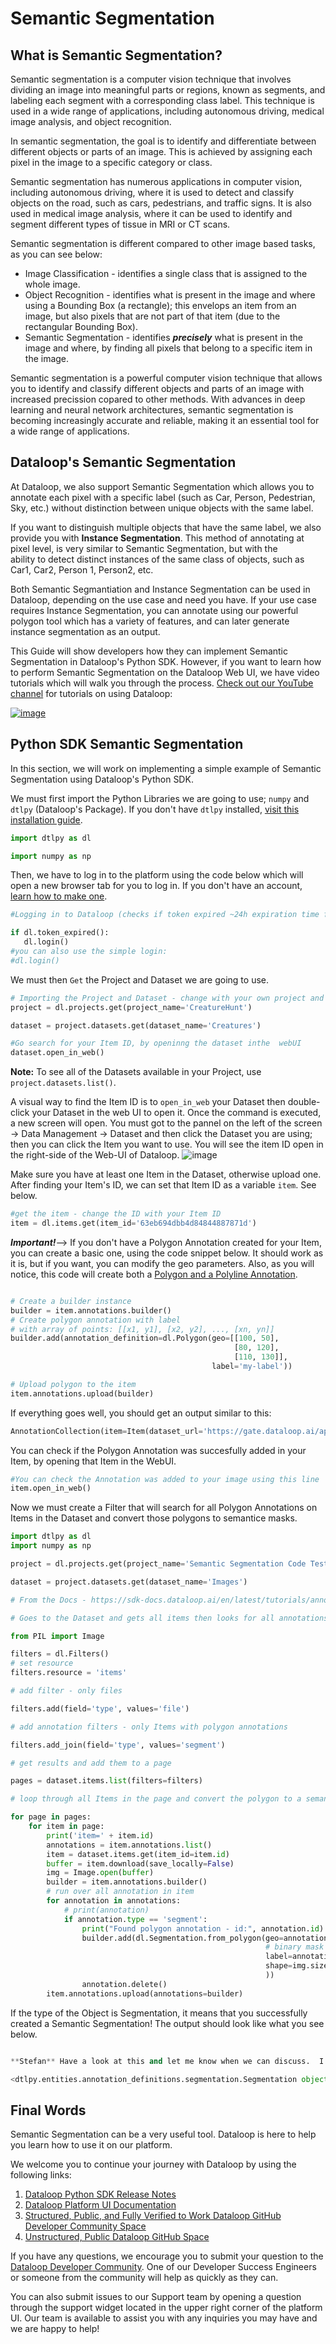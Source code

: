 # Semantic Segmentation

## What is Semantic Segmentation?
Semantic segmentation is a computer vision technique that involves dividing an image into meaningful parts or regions, known as segments, and labeling each segment with a corresponding class label. This technique is used in a wide range of applications, including autonomous driving, medical image analysis, and object recognition.

In semantic segmentation, the goal is to identify and differentiate between different objects or parts of an image. This is achieved by assigning each pixel in the image to a specific category or class. 

Semantic segmentation has numerous applications in computer vision, including autonomous driving, where it is used to detect and classify objects on the road, such as cars, pedestrians, and traffic signs. It is also used in medical image analysis, where it can be used to identify and segment different types of tissue in MRI or CT scans.

Semantic segmentation is different compared to other image based tasks, as you can see below:

- Image Classification - identifies a single class that is assigned to the whole image.
- Object Recognition - identifies what is present in the image and where using a Bounding Box (a rectangle); this envelops an item from an image, but also pixels that are not part of that item (due to the rectangular Bounding Box).
- Semantic Segmentation - identifies ***precisely*** what is present in the image and where, by finding all pixels that belong to a specific item in the image.

Semantic segmentation is a powerful computer vision technique that allows you to identify and classify different objects and parts of an image with increased precission copared to other methods. With advances in deep learning and neural network architectures, semantic segmentation is becoming increasingly accurate and reliable, making it an essential tool for a wide range of applications.

## Dataloop's Semantic Segmentation
At Dataloop, we also support Semantic Segmentation which allows you to annotate each pixel with a specific label (such as Car, Person, Pedestrian, Sky, etc.) without distinction between unique objects with the same label.

If you want to distinguish multiple objects that have the same label, we also provide you with **Instance Segmentation**. This method of annotating at pixel level, is very similar to Semantic Segmentation, but with the ability to detect distinct instances of the same class of objects, such as Car1, Car2, Person 1, Person2, etc.

Both Semantic Segmantiation and Instance Segmentation can be used in Dataloop, depending on the use case and need you have. If your use case requires Instance Segmentation, you can annotate using our powerful polygon tool which has a variety of features, and can later generate instance segmentation as an output.

This Guide will show developers how they can implement Semantic Segmentation in Dataloop's Python SDK. However, if you want to learn how to perform Semantic Segmentation on the Dataloop Web UI, we have video tutorials which will walk you through the process. [Check out our YouTube channel](https://www.youtube.com/channel/UCCvp-nw5mK9bb9lDNcD6fgw/featured) for tutorials on using Dataloop:

[![image](https://user-images.githubusercontent.com/58508793/226386974-10b9445d-5ddc-48e4-89d4-4bc17f30c61f.png)](https://dataloop.ai/video/tutorial-semantic-segmentation/)

## Python SDK Semantic Segmentation
In this section, we will work on implementing a simple example of Semantic Segmentation using Dataloop's Python SDK.

We must first import the Python Libraries we are going to use; `numpy` and `dtlpy` (Dataloop's Package). If you don't have `dtlpy` installed, [visit this installation guide](https://github.com/dataloop-ai/dtlpy-documentation/blob/main/onboarding/01_python_sdk_installation.md). 

```python
import dtlpy as dl

import numpy as np
```
Then, we have to log in to the platform using the code below which will open a new browser tab for you to log in. If you don't have an account, [learn how to make one](https://github.com/dataloop-ai/dtlpy-documentation/blob/main/onboarding/02_login_and_project_and_dataset_creation.md).
```python
#Logging in to Dataloop (checks if token expired ~24h expiration time for token)

if dl.token_expired():
   dl.login()
#you can also use the simple login: 
#dl.login()
```
We must then `Get` the Project and Dataset we are going to use.
```python
# Importing the Project and Dataset - change with your own project and dataset
project = dl.projects.get(project_name='CreatureHunt')

dataset = project.datasets.get(dataset_name='Creatures')

#Go search for your Item ID, by openinng the dataset inthe  webUI
dataset.open_in_web()
```
**Note:** To see all of the Datasets available in your Project, use `project.datasets.list()`.


A visual way to find the Item ID is to `open_in_web` your Dataset then double-click your Dataset in the web UI to open it.  Once the command is executed, a new screen will open. You must got to the pannel on the left of the screen -> Data Management -> Dataset and then click the Dataset you are using; then you can click the Item you want to use. You will see the item ID open in the right-side of the Web-UI of Dataloop.
![image](https://user-images.githubusercontent.com/58508793/228821855-9ad287b3-d4df-45d5-9129-329715f0b2f5.png)

Make sure you have at least one Item in the Dataset, otherwise upload one. After finding your Item's ID, we can set that Item ID as a variable `item`.  See below.
```python
#get the item - change the ID with your Item ID
item = dl.items.get(item_id='63eb694dbb4d84844887871d')
```
***Important!***--> If you don't have a Polygon Annotation created for your Item, you can create a basic one, using the code snippet below. It should work as it is, but if you want, you can modify the geo parameters. Also, as you will notice, this code will create both a [Polygon and a Polyline Annotation](https://developers.dataloop.ai/tutorials/annotations_image/polygon_and_polyline/chapter/).

```python

# Create a builder instance
builder = item.annotations.builder()
# Create polygon annotation with label
# with array of points: [[x1, y1], [x2, y2], ..., [xn, yn]]
builder.add(annotation_definition=dl.Polygon(geo=[[100, 50],
                                                  [80, 120],
                                                  [110, 130]],
                                             label='my-label'))

# Upload polygon to the item
item.annotations.upload(builder)

```
If everything goes well, you should get an output similar to this:
```python
AnnotationCollection(item=Item(dataset_url='https://gate.dataloop.ai/api/v1/datasets/63e6283b4a03c631b54725ec', created_at='2023-02-14T10:58:21.000Z', dataset_id='63e6283b4a03c631b54725ec', filename='/098-696200529-scale10.00-k_euler_a-sd-v1-5-fp16.png', name='098-696200529-scale10.00-k_euler_a-sd-v1-5-fp16.png', type='file', id='63eb694dbb4d84844887871d', spec=None, creator='myfuncont@gmail.com', _description=None, annotations_count=0), annotations=[Annotation(id='642f123bb532f66d61a0972a', item_id='63eb694dbb4d84844887871d', creator='myfuncont@gmail.com', created_at='2023-04-06T18:40:59.578Z', type='segment', item_height=1024, item_width=1024, label_suggestions=None, _start_frame=0, _start_time=0), Annotation(id='642f123bb532f6f5bfa09729', item_id='63eb694dbb4d84844887871d', creator='myfuncont@gmail.com', created_at='2023-04-06T18:40:59.576Z', type='polyline', item_height=1024, item_width=1024, label_suggestions=None, _start_frame=0, _start_time=0)])
```
You can check if the Polygon Annotation was succesfully added in your Item, by opening that Item in the WebUI.
```python
#You can check the Annotation was added to your image using this line
item.open_in_web()
```
Now we must create a Filter that will search for all Polygon Annotations on Items in the Dataset and convert those polygons to semantice masks.

```python
import dtlpy as dl
import numpy as np

project = dl.projects.get(project_name='Semantic Segmentation Code Test')

dataset = project.datasets.get(dataset_name='Images')

# From the Docs - https://sdk-docs.dataloop.ai/en/latest/tutorials/annotations_image/segmentation/chapter.html#init-segmentation

# Goes to the Dataset and gets all items then looks for all annotations of the Polygon type.  Converts all of those polygons to Semantic Masks

from PIL import Image

filters = dl.Filters()
# set resource
filters.resource = 'items'

# add filter - only files

filters.add(field='type', values='file')

# add annotation filters - only Items with polygon annotations

filters.add_join(field='type', values='segment')

# get results and add them to a page

pages = dataset.items.list(filters=filters)

# loop through all Items in the page and convert the polygon to a semantic mask

for page in pages:
    for item in page:
        print('item=' + item.id)
        annotations = item.annotations.list()
        item = dataset.items.get(item_id=item.id)
        buffer = item.download(save_locally=False)
        img = Image.open(buffer)
        builder = item.annotations.builder()
        # run over all annotation in item
        for annotation in annotations:
            # print(annotation)
            if annotation.type == 'segment':
                print("Found polygon annotation - id:", annotation.id)
                builder.add(dl.Segmentation.from_polygon(geo=annotation.annotation_definition.geo,
                                                         # binary mask of the annotation
                                                         label=annotation.label,
                                                         shape=img.size[::-1]  # (h,w)
                                                         ))
                annotation.delete()
        item.annotations.upload(annotations=builder)
```
If the type of the Object is Segmentation, it means that you successfully created a Semantic Segmentation! The output should look like what you see below.
```python

**Stefan** Have a look at this and let me know when we can discuss.  I want to show you a few things that are required to make this work as advertised.

<dtlpy.entities.annotation_definitions.segmentation.Segmentation object at 0x00000202A8F0C700>

```
## Final Words

Semantic Segmentation can be a very useful tool. Dataloop is here to help you learn how to use it on our platform.

We welcome you to continue your journey with Dataloop by using the following links: 

1. [Dataloop Python SDK Release Notes](https://dataloop.ai/docs/sdk-release-notes)
2. [Dataloop Platform UI Documentation](https://dataloop.ai/docs/welcome)
3. [Structured, Public, and Fully Verified to Work Dataloop GitHub Developer Community Space](https://github.com/dataloop-ai-apps)
4. [Unstructured, Public Dataloop GitHub Space](https://github.com/dataloop-ai)

If you have any questions, we encourage you to submit your question to the [Dataloop Developer Community](https://github.com/dataloop-ai-apps/dataloop-devs/discussions/new?category=q-a). One of our  Developer Success Engineers or someone from the community will help as quickly as they can.

You can also submit issues to our Support team by opening a question through the support widget located in the upper right corner of the platform UI. Our team is available to assist you with any inquiries you may have and we are happy to help!
